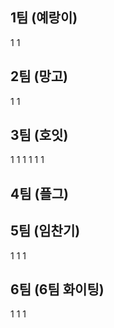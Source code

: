 ## 1팀 (예랑이)
1 1 

## 2팀 (망고)
1 1 

## 3팀 (호잇)
1 1 1 1 1 1 

## 4팀 (플그)


## 5팀 (임찬기)
1 1 1 

## 6팀 (6팀 화이팅)
1 1 1 

